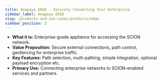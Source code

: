 ```yaml
---
title: Anapaya EDGE - Securely Connecting Your Enterprise
sidebar_label: Anapaya EDGE
slug: /products-and-use-cases/products/edge
sidebar_position: 2
---
```


- **What it is:** Enterprise-grade appliance for accessing the SCION network.
- **Value Proposition:** Secure external connections, path control, geofencing for enterprise traffic.
- **Key Features:** Path selection, multi-pathing, simple integration, optional payload encryption etc.
- **Primary Use:** Connecting enterprise networks to SCION-enabled services and partners.
